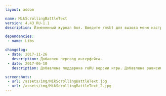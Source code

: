 ```yaml
---
layout: addon

name: MikScrollingBattleText
version: 4.43_RU-1.1
description: Измененный журнал боя. Введите /msbt для вызова меню настроек.

dependencies:
 - name: Libs

changelog:
 - date: 2017-11-26
   description: Добавлен перевод интерфейса.
 - date: 2017-06-10
   description: Добавлена поддержка ruRU версии игры. Добавлена зависимость от !Libs.

screenshots:
 - url: /assets/img/MikScrollingBattleText.jpg
 - url: /assets/img/MikScrollingBattleText_2.jpg
---
```

